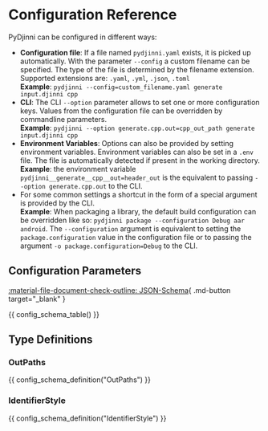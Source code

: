 # Configuration Reference

PyDjinni can be configured in different ways:

- **Configuration file**: If a file named `pydjinni.yaml` exists, it is picked up automatically. 
  With the parameter `--config` a custom filename can be specified.
  The type of the file is determined by the filename extension.
  <br>Supported extensions are: `.yaml`, `.yml`, `.json`, `.toml`
  <br>**Example**: `pydjinni --config=custom_filename.yaml generate input.djinni cpp`
- **CLI**: The CLI `--option` parameter allows to set one or more configuration keys.
  Values from the configuration file can be overridden by commandline parameters.
  <br>**Example**: `pydjinni --option generate.cpp.out=cpp_out_path generate input.djinni cpp`
- **Environment Variables**: Options can also be provided by setting environment variables.
  Environment variables can also be set in a `.env` file.
  The file is automatically detected if present in the working directory.
  <br>**Example**: the environment variable `pydjinni__generate__cpp__out=header_out` is the equivalent to 
                    passing `--option generate.cpp.out` to the CLI.
- For some common settings a shortcut in the form of a special argument is provided by the CLI. 
  <br>**Example**: When packaging a library, the default build configuration can be overridden like so:
  `pydjinni package --configuration Debug aar android`. The `--configuration` argument is equivalent to setting the
  `package.configuration` value in the configuration file or to passing the argument `-o package.configuration=Debug`
  to the CLI.

## Configuration Parameters

[:material-file-document-check-outline: JSON-Schema](/json-schema/config_schema.json){ .md-button target="_blank" }

{{ config_schema_table() }}

## Type Definitions

### OutPaths

{{ config_schema_definition("OutPaths") }}

### IdentifierStyle

{{ config_schema_definition("IdentifierStyle") }}
